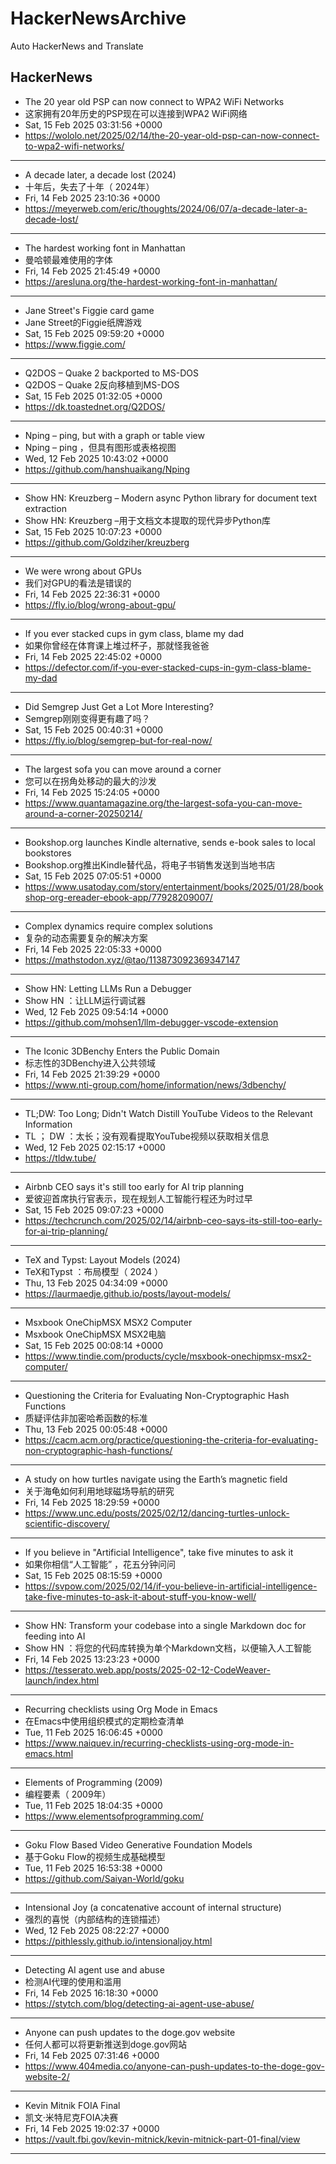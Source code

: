 # HackerNewsArchive
Auto HackerNews and Translate

## HackerNews
* The 20 year old PSP can now connect to WPA2 WiFi Networks
* 这家拥有20年历史的PSP现在可以连接到WPA2 WiFi网络
* Sat, 15 Feb 2025 03:31:56 +0000
* https://wololo.net/2025/02/14/the-20-year-old-psp-can-now-connect-to-wpa2-wifi-networks/
----
* A decade later, a decade lost (2024)
* 十年后，失去了十年（ 2024年）
* Fri, 14 Feb 2025 23:10:36 +0000
* https://meyerweb.com/eric/thoughts/2024/06/07/a-decade-later-a-decade-lost/
----
* The hardest working font in Manhattan
* 曼哈顿最难使用的字体
* Fri, 14 Feb 2025 21:45:49 +0000
* https://aresluna.org/the-hardest-working-font-in-manhattan/
----
* Jane Street's Figgie card game
* Jane Street的Figgie纸牌游戏
* Sat, 15 Feb 2025 09:59:20 +0000
* https://www.figgie.com/
----
* Q2DOS – Quake 2 backported to MS-DOS
* Q2DOS – Quake 2反向移植到MS-DOS
* Sat, 15 Feb 2025 01:32:05 +0000
* https://dk.toastednet.org/Q2DOS/
----
* Nping – ping, but with a graph or table view
* Nping – ping ，但具有图形或表格视图
* Wed, 12 Feb 2025 10:43:02 +0000
* https://github.com/hanshuaikang/Nping
----
* Show HN: Kreuzberg – Modern async Python library for document text extraction
* Show HN: Kreuzberg –用于文档文本提取的现代异步Python库
* Sat, 15 Feb 2025 10:07:23 +0000
* https://github.com/Goldziher/kreuzberg
----
* We were wrong about GPUs
* 我们对GPU的看法是错误的
* Fri, 14 Feb 2025 22:36:31 +0000
* https://fly.io/blog/wrong-about-gpu/
----
* If you ever stacked cups in gym class, blame my dad
* 如果你曾经在体育课上堆过杯子，那就怪我爸爸
* Fri, 14 Feb 2025 22:45:02 +0000
* https://defector.com/if-you-ever-stacked-cups-in-gym-class-blame-my-dad
----
* Did Semgrep Just Get a Lot More Interesting?
* Semgrep刚刚变得更有趣了吗？
* Sat, 15 Feb 2025 00:40:31 +0000
* https://fly.io/blog/semgrep-but-for-real-now/
----
* The largest sofa you can move around a corner
* 您可以在拐角处移动的最大的沙发
* Fri, 14 Feb 2025 15:24:05 +0000
* https://www.quantamagazine.org/the-largest-sofa-you-can-move-around-a-corner-20250214/
----
* Bookshop.org launches Kindle alternative, sends e-book sales to local bookstores
* Bookshop.org推出Kindle替代品，将电子书销售发送到当地书店
* Sat, 15 Feb 2025 07:05:51 +0000
* https://www.usatoday.com/story/entertainment/books/2025/01/28/bookshop-org-ereader-ebook-app/77928209007/
----
* Complex dynamics require complex solutions
* 复杂的动态需要复杂的解决方案
* Fri, 14 Feb 2025 22:05:33 +0000
* https://mathstodon.xyz/@tao/113873092369347147
----
* Show HN: Letting LLMs Run a Debugger
* Show HN ：让LLM运行调试器
* Wed, 12 Feb 2025 09:54:14 +0000
* https://github.com/mohsen1/llm-debugger-vscode-extension
----
* The Iconic 3DBenchy Enters the Public Domain
* 标志性的3DBenchy进入公共领域
* Fri, 14 Feb 2025 21:39:29 +0000
* https://www.nti-group.com/home/information/news/3dbenchy/
----
* TL;DW: Too Long; Didn't Watch Distill YouTube Videos to the Relevant Information
* TL ； DW ：太长；没有观看提取YouTube视频以获取相关信息
* Wed, 12 Feb 2025 02:15:17 +0000
* https://tldw.tube/
----
* Airbnb CEO says it's still too early for AI trip planning
* 爱彼迎首席执行官表示，现在规划人工智能行程还为时过早
* Sat, 15 Feb 2025 09:07:23 +0000
* https://techcrunch.com/2025/02/14/airbnb-ceo-says-its-still-too-early-for-ai-trip-planning/
----
* TeX and Typst: Layout Models (2024)
* TeX和Typst ：布局模型（ 2024 ）
* Thu, 13 Feb 2025 04:34:09 +0000
* https://laurmaedje.github.io/posts/layout-models/
----
* Msxbook OneChipMSX MSX2 Computer
* Msxbook OneChipMSX MSX2电脑
* Sat, 15 Feb 2025 00:08:14 +0000
* https://www.tindie.com/products/cycle/msxbook-onechipmsx-msx2-computer/
----
* Questioning the Criteria for Evaluating Non-Cryptographic Hash Functions
* 质疑评估非加密哈希函数的标准
* Thu, 13 Feb 2025 00:05:48 +0000
* https://cacm.acm.org/practice/questioning-the-criteria-for-evaluating-non-cryptographic-hash-functions/
----
* A study on how turtles navigate using the Earth’s magnetic field
* 关于海龟如何利用地球磁场导航的研究
* Fri, 14 Feb 2025 18:29:59 +0000
* https://www.unc.edu/posts/2025/02/12/dancing-turtles-unlock-scientific-discovery/
----
* If you believe in "Artificial Intelligence", take five minutes to ask it
* 如果你相信“人工智能” ，花五分钟问问
* Sat, 15 Feb 2025 08:15:59 +0000
* https://svpow.com/2025/02/14/if-you-believe-in-artificial-intelligence-take-five-minutes-to-ask-it-about-stuff-you-know-well/
----
* Show HN: Transform your codebase into a single Markdown doc for feeding into AI
* Show HN ：将您的代码库转换为单个Markdown文档，以便输入人工智能
* Fri, 14 Feb 2025 13:23:23 +0000
* https://tesserato.web.app/posts/2025-02-12-CodeWeaver-launch/index.html
----
* Recurring checklists using Org Mode in Emacs
* 在Emacs中使用组织模式的定期检查清单
* Tue, 11 Feb 2025 16:06:45 +0000
* https://www.naiquev.in/recurring-checklists-using-org-mode-in-emacs.html
----
* Elements of Programming (2009)
* 编程要素（ 2009年）
* Tue, 11 Feb 2025 18:04:35 +0000
* https://www.elementsofprogramming.com/
----
* Goku Flow Based Video Generative Foundation Models
* 基于Goku Flow的视频生成基础模型
* Tue, 11 Feb 2025 16:53:38 +0000
* https://github.com/Saiyan-World/goku
----
* Intensional Joy (a concatenative account of internal structure)
* 强烈的喜悦（内部结构的连锁描述）
* Wed, 12 Feb 2025 08:22:27 +0000
* https://pithlessly.github.io/intensionaljoy.html
----
* Detecting AI agent use and abuse
* 检测AI代理的使用和滥用
* Fri, 14 Feb 2025 16:18:30 +0000
* https://stytch.com/blog/detecting-ai-agent-use-abuse/
----
* Anyone can push updates to the doge.gov website
* 任何人都可以将更新推送到doge.gov网站
* Fri, 14 Feb 2025 07:31:46 +0000
* https://www.404media.co/anyone-can-push-updates-to-the-doge-gov-website-2/
----
* Kevin Mitnik FOIA Final
* 凯文·米特尼克FOIA决赛
* Fri, 14 Feb 2025 19:02:37 +0000
* https://vault.fbi.gov/kevin-mitnick/kevin-mitnick-part-01-final/view
----

